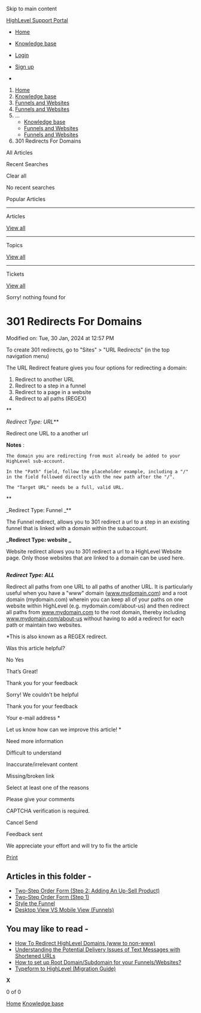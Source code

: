 Skip to main content

[ HighLevel Support Portal ](https://help.gohighlevel.com)

  * [ Home ](/support/home)
  * [ Knowledge base ](/support/solutions)

  * [Login](/support/login)
  * [Sign up](/support/signup)
  * 

  1. [Home](/support/home)
  2. [Knowledge base](/support/solutions)
  3. [Funnels and Websites](/support/solutions/155000000128)
  4. [Funnels and Websites](/support/solutions/folders/48000666011)
  5. ... 
     * [Knowledge base](/support/solutions)
     * [Funnels and Websites](/support/solutions/155000000128)
     * [Funnels and Websites](/support/solutions/folders/48000666011)
  6. 301 Redirects For Domains

All  Articles 

Recent Searches

Clear all

No recent searches

Popular Articles

* * *

Articles

[View all](/support/search/solutions)

* * *

Topics

[View all](/support/search/topics)

* * *

Tickets

[View all](/support/search/tickets)

Sorry! nothing found for   

# 301 Redirects For Domains

Modified on: Tue, 30 Jan, 2024 at 12:57 PM

To create 301 redirects, go to "Sites" > "URL Redirects" (in the top navigation menu)

The URL Redirect feature gives you four options for redirecting a domain:

  1. Redirect to another URL
  2. Redirect to a step in a funnel 
  3. Redirect to a page in a website
  4. Redirect to all paths (REGEX)

**

_Redirect Type: URL_**

Redirect one URL to a another url

**Notes** :

    The domain you are redirecting from must already be added to your HighLevel sub-account.
    
    In the "Path" field, follow the placeholder example, including a "/" in the field followed directly with the new path after the "/". 
    
    The "Target URL" needs be a full, valid URL.

**

_Redirect Type: Funnel  _**

The Funnel redirect, allows you to 301 redirect a url to a step in an existing funnel that is linked with a domain within the subaccount.

**_Redirect Type: website  _**

Website redirect allows you to 301 redirect a url to a HighLevel Website page. Only those websites that are linked to a domain can be used here.

##   

**_Redirect Type: ALL_**

Redirect all paths from one URL to all paths of another URL. It is particularly useful when you have a "www" domain (www.mydomain.com) and a root domain (mydomain.com) wherein you can keep all of your paths on one website within HighLevel (e.g. mydomain.com/about-us) and then redirect all paths from www.mydomain.com to the root domain, thereby including www.mydomain.com/about-us without having to add a redirect for each path or maintain two websites. 

*This is also known as a REGEX redirect.

Was this article helpful?

No  Yes 

That’s Great!

Thank you for your feedback

Sorry! We couldn't be helpful

Thank you for your feedback

Your e-mail address *

Let us know how can we improve this article! *

Need more information 

Difficult to understand 

Inaccurate/irrelevant content 

Missing/broken link 

Select at least one of the reasons 

Please give your comments 

CAPTCHA verification is required. 

Cancel  Send 

Feedback sent

We appreciate your effort and will try to fix the article

[Print](javascript:print\(\))

## Articles in this folder -

  * [Two-Step Order Form (Step 2: Adding An Up-Sell Product)](/support/solutions/articles/48000980306-two-step-order-form-step-2-adding-an-up-sell-product-)
  * [Two-Step Order Form (Step 1)](/support/solutions/articles/48000980307-two-step-order-form-step-1-)
  * [Style the Funnel](/support/solutions/articles/48000980309-style-the-funnel)
  * [Desktop View VS Mobile View (Funnels)](/support/solutions/articles/48000980310-desktop-view-vs-mobile-view-funnels-)

## You may like to read -

  * [How To Redirect HighLevel Domains (www to non-www)](/support/solutions/articles/48001065407-how-to-redirect-highlevel-domains-www-to-non-www-)
  * [Understanding the Potential Delivery Issues of Text Messages with Shortened URLs](/support/solutions/articles/48001240115-understanding-the-potential-delivery-issues-of-text-messages-with-shortened-urls)
  * [How to set up Root Domain/Subdomain for your Funnels/Websites?](/support/solutions/articles/48001153720-how-to-set-up-root-domain-subdomain-for-your-funnels-websites-)
  * [Typeform to HighLevel (Migration Guide)](/support/solutions/articles/155000003331-typeform-to-highlevel-migration-guide-)

**X**

0 of 0 []()

[Home](/support/home) [Knowledge base](/support/solutions)

